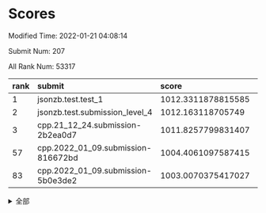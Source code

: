 # Scores

Modified Time: 2022-01-21 04:08:14

Submit Num: 207

All Rank Num: 53317

| rank |               submit               |       score        |       sigma        | pk_num |
| :--- | :--------------------------------- | :----------------- | :----------------- | :----- |
| 1    | jsonzb.test.test_1                 | 1012.3311878815585 | 0.8077962509440213 | 1028   |
| 2    | jsonzb.test.submission_level_4     | 1012.163118705749  | 0.7962637214496595 | 1029   |
| 3    | cpp.21_12_24.submission-2b2ea0d7   | 1011.8257799831407 | 0.8040850916126911 | 1027   |
| 57   | cpp.2022_01_09.submission-816672bd | 1004.4061097587415 | 0.7081499316981643 | 1029   |
| 83   | cpp.2022_01_09.submission-5b0e3de2 | 1003.0070375417027 | 0.7162125292272541 | 1031   |


<details>
<summary>全部</summary>

| rank |                 submit                 |       score        |       sigma        | pk_num |
| :--- | :------------------------------------- | :----------------- | :----------------- | :----- |
| 1    | jsonzb.test.test_1                     | 1012.3311878815585 | 0.8077962509440213 | 1028   |
| 2    | jsonzb.test.submission_level_4         | 1012.163118705749  | 0.7962637214496595 | 1029   |
| 3    | cpp.21_12_24.submission-2b2ea0d7       | 1011.8257799831407 | 0.8040850916126911 | 1027   |
| 4    | gobigger.level_3.submission_level_3_19 | 1011.6037512351202 | 0.7718259864863292 | 1030   |
| 5    | gobigger.level_3.submission_level_3_36 | 1011.203790163847  | 0.7645044426188784 | 1029   |
| 6    | gobigger.level_3.submission_level_3_21 | 1011.1373628794973 | 0.758036455886731  | 1032   |
| 7    | gobigger.level_3.submission_level_3_48 | 1010.986503696493  | 0.7781648416748276 | 1032   |
| 8    | gobigger.level_3.submission_level_3_35 | 1010.8655272193186 | 0.7801219534484335 | 1030   |
| 9    | gobigger.level_3.submission_level_3_32 | 1010.8615282300485 | 0.7745802092439377 | 1032   |
| 10   | gobigger.level_3.submission_level_3_37 | 1010.7600276884746 | 0.7616788635461631 | 1030   |
| 11   | gobigger.level_3.submission_level_3_45 | 1010.752306201463  | 0.7713468247638341 | 1030   |
| 12   | gobigger.level_3.submission_level_3_47 | 1010.6080358879532 | 0.7782589157488139 | 1029   |
| 13   | gobigger.level_3.submission_level_3_20 | 1010.5567720580553 | 0.7717576583413619 | 1027   |
| 14   | gobigger.level_3.submission_level_3_38 | 1010.4912935760843 | 0.7844929400894243 | 1027   |
| 15   | gobigger.level_3.submission_level_3_42 | 1010.4525496236133 | 0.8003470156351904 | 1033   |
| 16   | gobigger.level_3.submission_level_3_49 | 1010.4005603324048 | 0.7716258959959671 | 1034   |
| 17   | gobigger.level_3.submission_level_3_25 | 1010.3735540923325 | 0.7479223093163854 | 1029   |
| 18   | gobigger.level_3.submission_level_3_24 | 1010.3344926131102 | 0.7760489773997978 | 1033   |
| 19   | gobigger.level_3.submission_level_3_6  | 1010.3288593399996 | 0.7335552179530773 | 1033   |
| 20   | gobigger.level_3.submission_level_3_29 | 1010.2812799782728 | 0.7469241439252103 | 1026   |
| 21   | gobigger.level_3.submission_level_3_34 | 1010.2133267126117 | 0.7753368981859614 | 1025   |
| 22   | gobigger.level_3.submission_level_3_40 | 1010.0595715285222 | 0.7582599348960215 | 1030   |
| 23   | gobigger.level_3.submission_level_3_30 | 1010.0531034534041 | 0.7505224798726374 | 1028   |
| 24   | gobigger.level_3.submission_level_3_13 | 1010.0100214203005 | 0.7793929088120746 | 1027   |
| 25   | gobigger.level_3.submission_level_3_0  | 1009.9835219677811 | 0.7442913515245917 | 1033   |
| 26   | gobigger.level_3.submission_level_3_22 | 1009.9686004736205 | 0.7703853916448195 | 1033   |
| 27   | gobigger.level_3.submission_level_3_7  | 1009.9055376241495 | 0.7486058839615051 | 1032   |
| 28   | gobigger.level_3.submission_level_3_28 | 1009.8486402496791 | 0.7644434951878355 | 1032   |
| 29   | gobigger.level_3.submission_level_3_3  | 1009.8411313381359 | 0.7657162078621679 | 1031   |
| 30   | gobigger.level_3.submission_level_3_15 | 1009.7924279270717 | 0.7554093821662604 | 1030   |
| 31   | gobigger.level_3.submission_level_3_17 | 1009.7548364707578 | 0.7637415396280895 | 1027   |
| 32   | gobigger.level_3.submission_level_3_2  | 1009.745768012692  | 0.7444595147949098 | 1028   |
| 33   | gobigger.level_3.submission_level_3_11 | 1009.7457335699263 | 0.7742748216997571 | 1029   |
| 34   | gobigger.level_3.submission_level_3_8  | 1009.7408293738423 | 0.7554687117310664 | 1028   |
| 35   | gobigger.level_3.submission_level_3_46 | 1009.6048886586044 | 0.7449112642412472 | 1032   |
| 36   | gobigger.level_3.submission_level_3_1  | 1009.5920098541525 | 0.7581254242221199 | 1031   |
| 37   | gobigger.level_3.submission_level_3_5  | 1009.434690299139  | 0.7556239057696802 | 1030   |
| 38   | gobigger.level_3.submission_level_3_18 | 1009.3497946667696 | 0.7592073029365318 | 1032   |
| 39   | gobigger.level_3.submission_level_3_12 | 1009.286025684158  | 0.7520977736879401 | 1029   |
| 40   | gobigger.level_3.submission_level_3_44 | 1009.2533936945483 | 0.7624323207359411 | 1031   |
| 41   | gobigger.level_3.submission_level_3_16 | 1009.1712062668571 | 0.7477479367392186 | 1029   |
| 42   | gobigger.level_3.submission_level_3_39 | 1009.1052213611088 | 0.7645160426113283 | 1028   |
| 43   | gobigger.level_3.submission_level_3_9  | 1009.0856623431183 | 0.7679369883884103 | 1028   |
| 44   | gobigger.level_3.submission_level_3_14 | 1009.0258227105587 | 0.7495789375070783 | 1024   |
| 45   | gobigger.level_3.submission_level_3_43 | 1009.009745581318  | 0.7666386003449379 | 1033   |
| 46   | gobigger.level_3.submission_level_3_41 | 1008.9337908135926 | 0.7395062680153149 | 1032   |
| 47   | gobigger.level_3.submission_level_3_27 | 1008.9239678564801 | 0.749921390193561  | 1026   |
| 48   | gobigger.level_3.submission_level_3_23 | 1008.8425638165243 | 0.7474335606785903 | 1027   |
| 49   | gobigger.level_3.submission_level_3_31 | 1008.592350995483  | 0.7558173722969227 | 1028   |
| 50   | gobigger.level_3.submission_level_3_33 | 1008.5623975148717 | 0.7479960238754566 | 1027   |
| 51   | gobigger.level_3.submission_level_3_10 | 1008.3877215811466 | 0.7339998079349451 | 1030   |
| 52   | gobigger.level_3.submission_level_3_4  | 1008.1578934437723 | 0.7478733284184944 | 1029   |
| 53   | gobigger.level_3.submission_level_3_26 | 1008.1313231656897 | 0.750028859159037  | 1035   |
| 54   | gobigger.level_1.submission_level_1_28 | 1005.1673864768757 | 0.7142137898413423 | 1027   |
| 55   | gobigger.level_1.submission_level_1_29 | 1004.9719186226524 | 0.712781098214406  | 1028   |
| 56   | gobigger.level_1.submission_level_1_12 | 1004.5726452940786 | 0.7135803252931662 | 1032   |
| 57   | cpp.2022_01_09.submission-816672bd     | 1004.4061097587415 | 0.7081499316981643 | 1029   |
| 58   | gobigger.level_1.submission_level_1_34 | 1004.3014360952939 | 0.7250893677551646 | 1031   |
| 59   | gobigger.level_1.submission_level_1_23 | 1004.2382762422959 | 0.730021689945054  | 1032   |
| 60   | gobigger.level_1.submission_level_1_8  | 1003.9002592006196 | 0.7277821116101263 | 1023   |
| 61   | gobigger.level_1.submission_level_1_43 | 1003.8589112081786 | 0.7093572603743385 | 1033   |
| 62   | gobigger.level_1.submission_level_1_20 | 1003.8532424705425 | 0.7161214779927655 | 1031   |
| 63   | gobigger.level_1.submission_level_1_36 | 1003.8448049326896 | 0.7323820091179205 | 1029   |
| 64   | gobigger.level_1.submission_level_1_27 | 1003.768222814904  | 0.7153577131561392 | 1031   |
| 65   | gobigger.level_1.submission_level_1_25 | 1003.7004961586764 | 0.7206718223562203 | 1033   |
| 66   | gobigger.level_1.submission_level_1_3  | 1003.6948221090464 | 0.7081787109790654 | 1028   |
| 67   | gobigger.level_1.submission_level_1_9  | 1003.67755266476   | 0.7152773743383004 | 1033   |
| 68   | gobigger.level_1.submission_level_1_24 | 1003.5903164798896 | 0.7244878482714726 | 1028   |
| 69   | gobigger.level_1.submission_level_1_5  | 1003.5472650903159 | 0.7188178727144227 | 1034   |
| 70   | gobigger.level_1.submission_level_1_45 | 1003.4677006739104 | 0.7231310120383279 | 1030   |
| 71   | gobigger.level_1.submission_level_1_26 | 1003.4653681113008 | 0.7204049540363318 | 1032   |
| 72   | gobigger.level_1.submission_level_1_10 | 1003.4644676922267 | 0.7188805087597614 | 1035   |
| 73   | gobigger.level_1.submission_level_1_35 | 1003.4093697964656 | 0.7057948587364696 | 1038   |
| 74   | gobigger.level_1.submission_level_1_16 | 1003.4080935332361 | 0.7184931589477004 | 1032   |
| 75   | gobigger.level_1.submission_level_1_41 | 1003.3973855961879 | 0.7239292052962033 | 1029   |
| 76   | gobigger.level_1.submission_level_1_15 | 1003.3854471708263 | 0.7307088227178884 | 1032   |
| 77   | gobigger.level_1.submission_level_1_14 | 1003.3200402679909 | 0.7238954914004934 | 1032   |
| 78   | gobigger.level_1.submission_level_1_46 | 1003.3126170902123 | 0.7188270912796557 | 1034   |
| 79   | gobigger.level_1.submission_level_1_19 | 1003.2192395903712 | 0.7228918879970535 | 1027   |
| 80   | gobigger.level_1.submission_level_1_7  | 1003.2155413662575 | 0.7017545197494581 | 1028   |
| 81   | gobigger.level_1.submission_level_1_30 | 1003.0825308805603 | 0.7227911893441106 | 1030   |
| 82   | gobigger.level_1.submission_level_1_40 | 1003.0601060405663 | 0.7140383798146032 | 1031   |
| 83   | cpp.2022_01_09.submission-5b0e3de2     | 1003.0070375417027 | 0.7162125292272541 | 1031   |
| 84   | gobigger.level_1.submission_level_1_18 | 1003.006893089184  | 0.7138515257175667 | 1028   |
| 85   | gobigger.level_1.submission_level_1_31 | 1003.0029605678542 | 0.7012227324371221 | 1026   |
| 86   | gobigger.level_1.submission_level_1_39 | 1002.9605531178319 | 0.7147468759830433 | 1029   |
| 87   | gobigger.level_1.submission_level_1_2  | 1002.930255982381  | 0.7071920065124704 | 1034   |
| 88   | gobigger.level_1.submission_level_1_13 | 1002.8494680660499 | 0.7197694145307153 | 1026   |
| 89   | gobigger.level_1.submission_level_1_1  | 1002.8240234879731 | 0.7175250094327944 | 1027   |
| 90   | gobigger.level_1.submission_level_1_48 | 1002.8136255651107 | 0.7169453255371011 | 1029   |
| 91   | gobigger.level_1.submission_level_1_22 | 1002.806826963697  | 0.7278767673781136 | 1033   |
| 92   | gobigger.level_1.submission_level_1_47 | 1002.7920532862439 | 0.7146426458980446 | 1026   |
| 93   | gobigger.level_1.submission_level_1_49 | 1002.7638731332855 | 0.7042958949519593 | 1031   |
| 94   | gobigger.level_1.submission_level_1_44 | 1002.6653350277556 | 0.7170147344755504 | 1033   |
| 95   | gobigger.level_1.submission_level_1_0  | 1002.6319831666624 | 0.7105191591394396 | 1032   |
| 96   | gobigger.level_1.submission_level_1_33 | 1002.5019960352728 | 0.705453667784005  | 1025   |
| 97   | gobigger.level_1.submission_level_1_17 | 1002.447348550116  | 0.7165675326286799 | 1034   |
| 98   | gobigger.level_1.submission_level_1_4  | 1002.3901036251118 | 0.7193659466457171 | 1030   |
| 99   | gobigger.level_1.submission_level_1_11 | 1002.3322402343928 | 0.7145276082941471 | 1030   |
| 100  | gobigger.level_1.submission_level_1_21 | 1002.296582851335  | 0.7159996241754287 | 1029   |
| 101  | gobigger.level_1.submission_level_1_37 | 1002.2836002327738 | 0.7135828084740252 | 1027   |
| 102  | gobigger.level_1.submission_level_1_42 | 1002.218001916989  | 0.7113060883069471 | 1032   |
| 103  | gobigger.level_1.submission_level_1_38 | 1002.198144263113  | 0.7118769753528832 | 1035   |
| 104  | gobigger.level_1.submission_level_1_6  | 1002.1257415089676 | 0.7056006481120567 | 1029   |
| 105  | gobigger.level_1.submission_level_1_32 | 1001.3549301448788 | 0.7052824296109774 | 1030   |
| 106  | gobigger.random.submission_random_24   | 997.5561825610432  | 0.7128922030784063 | 1030   |
| 107  | gobigger.random.submission_random_20   | 997.3603224564131  | 0.7118572078999427 | 1026   |
| 108  | gobigger.random.submission_random_9    | 997.2263138992877  | 0.6963571938244473 | 1030   |
| 109  | gobigger.random.submission_random_15   | 996.9254891313407  | 0.7003058019505929 | 1030   |
| 110  | gobigger.random.submission_random_36   | 996.7434123528949  | 0.7200686529011845 | 1037   |
| 111  | gobigger.random.submission_random_6    | 996.5814696397042  | 0.7145359271504141 | 1031   |
| 112  | gobigger.random.submission_random_10   | 996.5563160417947  | 0.706617903055475  | 1032   |
| 113  | gobigger.random.submission_random_7    | 996.5251060646655  | 0.7159369977282057 | 1029   |
| 114  | gobigger.random.submission_random_11   | 996.5099921939991  | 0.7089622693736722 | 1029   |
| 115  | gobigger.random.submission_random_38   | 996.5043427486328  | 0.7205711646470881 | 1028   |
| 116  | gobigger.random.submission_random_14   | 996.4862133287992  | 0.7015048810562634 | 1024   |
| 117  | gobigger.random.submission_random_26   | 996.3584860544916  | 0.7143960257681674 | 1031   |
| 118  | gobigger.random.submission_random_13   | 996.3440474822506  | 0.7035160307375068 | 1024   |
| 119  | gobigger.random.submission_random_25   | 996.3185244041281  | 0.721177439657244  | 1031   |
| 120  | gobigger.random.submission_random_32   | 996.3105004188122  | 0.7170692979264832 | 1028   |
| 121  | gobigger.random.submission_random_37   | 996.2693541082244  | 0.698153224127934  | 1032   |
| 122  | gobigger.random.submission_random_18   | 996.2570885288627  | 0.7111332999626914 | 1033   |
| 123  | gobigger.random.submission_random_42   | 996.2334560743885  | 0.7067874971755582 | 1027   |
| 124  | gobigger.random.submission_random_2    | 996.1856085110695  | 0.6982472720417894 | 1031   |
| 125  | gobigger.random.submission_random_22   | 996.150194037664   | 0.7077539496980917 | 1032   |
| 126  | gobigger.random.submission_random_23   | 996.1123676770646  | 0.7121207160397065 | 1030   |
| 127  | gobigger.random.submission_random_46   | 996.1110516211776  | 0.7110930503844874 | 1035   |
| 128  | gobigger.random.submission_random_5    | 995.988210477274   | 0.7072218677841084 | 1030   |
| 129  | gobigger.random.submission_random_3    | 995.9323971435936  | 0.7148864677866382 | 1033   |
| 130  | gobigger.random.submission_random_41   | 995.916468330953   | 0.7097867001925434 | 1030   |
| 131  | gobigger.random.submission_random_30   | 995.9068280810915  | 0.6927572442912096 | 1031   |
| 132  | gobigger.random.submission_random_40   | 995.8873552008187  | 0.7049209489467643 | 1039   |
| 133  | gobigger.random.submission_random_17   | 995.8697881819853  | 0.7038699590767146 | 1033   |
| 134  | gobigger.random.submission_random_45   | 995.8614455608264  | 0.7079893157642718 | 1032   |
| 135  | gobigger.random.submission_random_48   | 995.7418260277828  | 0.7210686112542698 | 1028   |
| 136  | gobigger.random.submission_random_47   | 995.7303147172984  | 0.6960988519900396 | 1035   |
| 137  | gobigger.random.submission_random_1    | 995.7026208728745  | 0.703940295056481  | 1031   |
| 138  | gobigger.random.submission_random_44   | 995.6629873689678  | 0.7247227664621887 | 1031   |
| 139  | gobigger.random.submission_random_19   | 995.6171405454173  | 0.7064995040794769 | 1033   |
| 140  | gobigger.random.submission_random_35   | 995.6098914627195  | 0.7075297711877679 | 1031   |
| 141  | gobigger.random.submission_random_12   | 995.6045015078312  | 0.7121600771407328 | 1035   |
| 142  | gobigger.random.submission_random_28   | 995.5410065125676  | 0.7223394288944442 | 1030   |
| 143  | gobigger.random.submission_random_29   | 995.5396278368293  | 0.7113279917743561 | 1036   |
| 144  | gobigger.random.submission_random_31   | 995.4974283497513  | 0.702386752566172  | 1035   |
| 145  | gobigger.random.submission_random_49   | 995.4607438791908  | 0.720886376963801  | 1027   |
| 146  | gobigger.random.submission_random_16   | 995.4052170665842  | 0.7168287139420152 | 1032   |
| 147  | gobigger.random.submission_random_4    | 995.3208992719144  | 0.7044666625451612 | 1027   |
| 148  | gobigger.random.submission_random_27   | 995.3098049807028  | 0.6977313245920539 | 1032   |
| 149  | gobigger.random.submission_random_39   | 995.3065679328581  | 0.7105222174841882 | 1030   |
| 150  | gobigger.random.submission_random_33   | 995.2912636648423  | 0.7041135731232221 | 1032   |
| 151  | gobigger.random.submission_random_8    | 995.0691872713794  | 0.7204784277228792 | 1030   |
| 152  | gobigger.random.submission_random_34   | 994.7940458993141  | 0.7197572343470925 | 1029   |
| 153  | gobigger.random.submission_random_21   | 994.7209915129656  | 0.7066337879108165 | 1028   |
| 154  | gobigger.random.submission_random_0    | 994.5653991853364  | 0.7168458433335253 | 1032   |
| 155  | gobigger.random.submission_random_43   | 994.1832820007885  | 0.709298402255146  | 1033   |
| 156  | gobigger.level_2.submission_level_2_11 | 993.8139440819641  | 0.721123986703579  | 1031   |
| 157  | gobigger.level_2.submission_level_2_20 | 993.7865049177759  | 0.734164250864033  | 1028   |
| 158  | gobigger.level_2.submission_level_2_2  | 993.7389803870745  | 0.7337025142746978 | 1028   |
| 159  | gobigger.level_2.submission_level_2_44 | 993.6919925115598  | 0.7238244857634526 | 1024   |
| 160  | gobigger.level_2.submission_level_2_29 | 993.585863452734   | 0.7378331577374299 | 1034   |
| 161  | gobigger.level_2.submission_level_2_7  | 993.5325619025979  | 0.7269339253818411 | 1031   |
| 162  | gobigger.level_2.submission_level_2_34 | 993.2602666875365  | 0.7375230616952191 | 1036   |
| 163  | gobigger.level_2.submission_level_2_1  | 993.2438357899302  | 0.731187891454955  | 1031   |
| 164  | gobigger.level_2.submission_level_2_49 | 993.1611447304335  | 0.7313030073674514 | 1029   |
| 165  | gobigger.level_2.submission_level_2_19 | 992.9741250925421  | 0.7613218508332168 | 1030   |
| 166  | gobigger.level_2.submission_level_2_5  | 992.8840177422732  | 0.7373254351737052 | 1024   |
| 167  | gobigger.level_2.submission_level_2_22 | 992.6331976017452  | 0.7495464468867209 | 1026   |
| 168  | gobigger.level_2.submission_level_2_25 | 992.6130596491657  | 0.715142310584407  | 1027   |
| 169  | gobigger.level_2.submission_level_2_32 | 992.4680571118454  | 0.746686262154739  | 1027   |
| 170  | gobigger.level_2.submission_level_2_12 | 992.3629709485188  | 0.7448943749707134 | 1032   |
| 171  | gobigger.level_2.submission_level_2_16 | 992.349009077271   | 0.741052550441732  | 1025   |
| 172  | gobigger.level_2.submission_level_2_14 | 992.3473094700357  | 0.7413223334862635 | 1031   |
| 173  | gobigger.level_2.submission_level_2_28 | 992.3470570462434  | 0.7478872877473679 | 1031   |
| 174  | gobigger.level_2.submission_level_2_21 | 992.2371492884331  | 0.7512608522403196 | 1033   |
| 175  | gobigger.level_2.submission_level_2_18 | 992.2286934577309  | 0.7540871596653427 | 1032   |
| 176  | gobigger.level_2.submission_level_2_13 | 992.1877091959354  | 0.7404093517468577 | 1034   |
| 177  | gobigger.level_2.submission_level_2_23 | 992.175639254825   | 0.7500062953878002 | 1031   |
| 178  | gobigger.level_2.submission_level_2_45 | 992.1580373160923  | 0.7540225631571336 | 1033   |
| 179  | gobigger.level_2.submission_level_2_27 | 992.1364003078637  | 0.7631865875887593 | 1032   |
| 180  | gobigger.level_2.submission_level_2_30 | 992.1294279808175  | 0.7462541289904153 | 1030   |
| 181  | gobigger.level_2.submission_level_2_43 | 992.1192993131816  | 0.7412728507715771 | 1028   |
| 182  | gobigger.level_2.submission_level_2_3  | 992.1016730797561  | 0.7330853065223696 | 1033   |
| 183  | gobigger.level_2.submission_level_2_36 | 992.1004174146977  | 0.7543055522377696 | 1032   |
| 184  | gobigger.level_2.submission_level_2_31 | 991.9688947612086  | 0.747118273275288  | 1031   |
| 185  | gobigger.level_2.submission_level_2_26 | 991.9344868190343  | 0.7317629504428946 | 1028   |
| 186  | gobigger.level_2.submission_level_2_46 | 991.8618777844057  | 0.7496759724163296 | 1026   |
| 187  | gobigger.level_2.submission_level_2_9  | 991.8413693626588  | 0.7429047751812067 | 1037   |
| 188  | gobigger.level_2.submission_level_2_39 | 991.7638021531725  | 0.7385587967795675 | 1031   |
| 189  | gobigger.level_2.submission_level_2_17 | 991.7558878458051  | 0.7694982776184132 | 1032   |
| 190  | gobigger.level_2.submission_level_2_8  | 991.6957763807355  | 0.7388642080783687 | 1028   |
| 191  | gobigger.level_2.submission_level_2_47 | 991.6616086871305  | 0.7546736176424379 | 1030   |
| 192  | gobigger.level_2.submission_level_2_6  | 991.640394717522   | 0.7353605685085371 | 1029   |
| 193  | gobigger.level_2.submission_level_2_33 | 991.6207252892807  | 0.7479348224349841 | 1031   |
| 194  | gobigger.level_2.submission_level_2_10 | 991.5458581032974  | 0.7426042588922536 | 1029   |
| 195  | gobigger.level_2.submission_level_2_48 | 991.4413799759478  | 0.7530914402556181 | 1033   |
| 196  | gobigger.level_2.submission_level_2_4  | 991.4157241814829  | 0.7467429982814524 | 1032   |
| 197  | gobigger.level_2.submission_level_2_37 | 991.3734179250446  | 0.7361910887178869 | 1026   |
| 198  | gobigger.level_2.submission_level_2_0  | 991.3009588545597  | 0.7501986079105534 | 1028   |
| 199  | gobigger.level_2.submission_level_2_15 | 991.2580924835211  | 0.743249284576196  | 1032   |
| 200  | gobigger.level_2.submission_level_2_35 | 991.1796716967598  | 0.7524410362086222 | 1030   |
| 201  | gobigger.level_2.submission_level_2_40 | 991.0896222067671  | 0.7447147463860881 | 1033   |
| 202  | gobigger.level_2.submission_level_2_24 | 991.057400353246   | 0.7378350992473744 | 1028   |
| 203  | gobigger.level_2.submission_level_2_41 | 990.8067540815565  | 0.7390340120745807 | 1029   |
| 204  | gobigger.level_2.submission_level_2_42 | 990.7754496814022  | 0.7618875552762403 | 1028   |
| 205  | gobigger.level_2.submission_level_2_38 | 989.4273258488373  | 0.7769051279717862 | 1038   |
| 206  | gobigger.none.submission_none_0        | 978.9953431902591  | 1.249426414477273  | 1031   |
| 207  | gobigger.none.submission_none_1        | 977.246912291139   | 1.309208574584063  | 1031   |

</details>